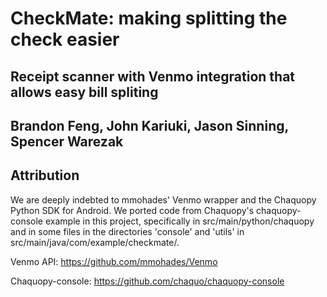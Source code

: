 # CheckMate: making splitting the check easier
## Receipt scanner with Venmo integration that allows easy bill spliting
## Brandon Feng, John Kariuki, Jason Sinning, Spencer Warezak

## Attribution

We are deeply indebted to mmohades' Venmo wrapper and the Chaquopy Python SDK for Android. We ported code from Chaquopy's chaquopy-console example in this project, specifically in src/main/python/chaquopy and in some files in the directories 'console' and 'utils' in  src/main/java/com/example/checkmate/.

Venmo API: https://github.com/mmohades/Venmo

Chaquopy-console: https://github.com/chaquo/chaquopy-console
